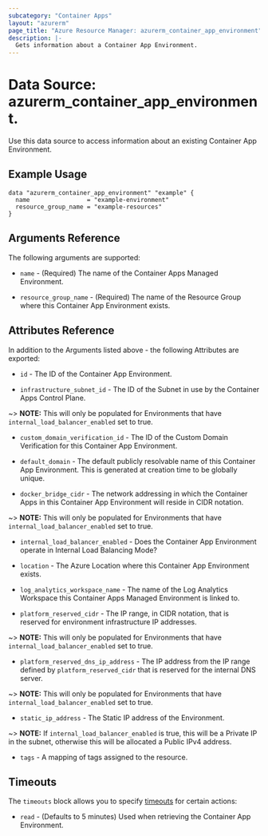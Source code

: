 ```yaml
---
subcategory: "Container Apps"
layout: "azurerm"
page_title: "Azure Resource Manager: azurerm_container_app_environment"
description: |-
  Gets information about a Container App Environment.
---
```


# Data Source: azurerm_container_app_environment.

Use this data source to access information about an existing Container App Environment.

## Example Usage

```hcl
data "azurerm_container_app_environment" "example" {
  name                = "example-environment"
  resource_group_name = "example-resources"
}
```


## Arguments Reference

The following arguments are supported:

* `name` - (Required) The name of the Container Apps Managed Environment.

* `resource_group_name` - (Required) The name of the Resource Group where this Container App Environment exists.

## Attributes Reference

In addition to the Arguments listed above - the following Attributes are exported:

* `id` - The ID of the Container App Environment.

* `infrastructure_subnet_id` - The ID of the Subnet in use by the Container Apps Control Plane.

~> **NOTE:** This will only be populated for Environments that have `internal_load_balancer_enabled` set to true.

* `custom_domain_verification_id` - The ID of the Custom Domain Verification for this Container App Environment.

* `default_domain` - The default publicly resolvable name of this Container App Environment. This is generated at creation time to be globally unique.

* `docker_bridge_cidr` - The network addressing in which the Container Apps in this Container App Environment will reside in CIDR notation.

~> **NOTE:** This will only be populated for Environments that have `internal_load_balancer_enabled` set to true.

* `internal_load_balancer_enabled` - Does the Container App Environment operate in Internal Load Balancing Mode?

* `location` - The Azure Location where this Container App Environment exists.

* `log_analytics_workspace_name` - The name of the Log Analytics Workspace this Container Apps Managed Environment is linked to.

* `platform_reserved_cidr` - The IP range, in CIDR notation, that is reserved for environment infrastructure IP addresses.

~> **NOTE:** This will only be populated for Environments that have `internal_load_balancer_enabled` set to true.

* `platform_reserved_dns_ip_address` - The IP address from the IP range defined by `platform_reserved_cidr` that is reserved for the internal DNS server.

~> **NOTE:** This will only be populated for Environments that have `internal_load_balancer_enabled` set to true.

* `static_ip_address` - The Static IP address of the Environment.

~> **NOTE:** If `internal_load_balancer_enabled` is true, this will be a Private IP in the subnet, otherwise this will be allocated a Public IPv4 address. 

* `tags` - A mapping of tags assigned to the resource.

## Timeouts

The `timeouts` block allows you to specify [timeouts](https://www.terraform.io/docs/configuration/resources.html#timeouts) for certain actions:

* `read` - (Defaults to 5 minutes) Used when retrieving the Container App Environment.
